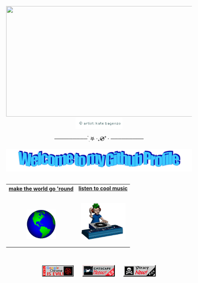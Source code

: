 <!-- Header -->
<div align="center">
  <img src="https://katebagenzo.neocities.org/computing/assets/angel-F3wKQ92K.png" height ="300" width="1000" />
  <img src="https://github.com/angelwhomst/angelwhomst/blob/main/readme/angel%20computing%20artist%20credit_.png?raw=true" height="30"/>
  <p>───────── ๋࣭ 𖤐 ‧₊💿˚ ⋅ ─────────</p>
  <img src="https://github.com/angelwhomst/angelwhomst/blob/main/readme/welcome.png" style="max-width: 100%;" alt="Welcome to my Github Profile" />
  <br />
  <br />

</div>

<!-- Social -->
<table width="100%" align="center">
<tr>
  
<td align="center">
<a href="https://www.youtube.com/watch?v=OLunhFsbq-E">
<strong>make the world go 'round</strong>
<br />
<br />
<br />

<p><a href="https://www.youtube.com/watch?v=OLunhFsbq-E" target="_blank">
<img alt="Globe" height="80" src="https://github.com/angelwhomst/angelwhomst/blob/main/readme/globe.gif">
</a>
</p>
</td>

<td align="center">
<a href="https://open.spotify.com/track/2NJirbzL4zisT8kAM8s3VY?si=2d55e8801da349a0" target="_blank">
<strong>listen to cool music</strong>
<br />
<br />


<p><a href="https://open.spotify.com/track/2NJirbzL4zisT8kAM8s3VY?si=2d55e8801da349a0">
<img height="100" src="https://github.com/angelwhomst/angelwhomst/blob/main/readme/music.gif"> 
</a>
<br />
</p>

</td>
</tr>
</table>


<!-- Footer -->

<div align="center">


<br>
<br>
<img src="https://github.com/angelwhomst/angelwhomst/blob/main/readme/chrome.gif" alt="Site created with Notepad" height="30" />
<!-- "margin-right: whatever;" -->
<span>&nbsp;&nbsp;&nbsp;&nbsp;</span>  
<img src="https://github.com/angelwhomst/angelwhomst/blob/main/readme/catscape.gif" alt="Microsoft Internet Explorer" />
<span>&nbsp;&nbsp;&nbsp;&nbsp;</span>  
<img src="https://github.com/angelwhomst/angelwhomst/blob/main/readme/piracy.gif" alt="Microsoft Internet Explorer" />

</div>
